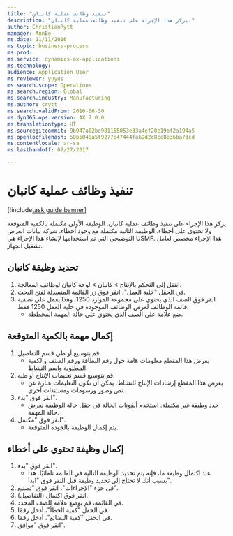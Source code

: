 ```yaml
--- 
title: "تنفيذ وظائف عملية كانبان"
description: "يركز هذا الإجراء على تنفيذ وظائف عملية كانبان."
author: ChristianRytt
manager: AnnBe
ms.date: 11/11/2016
ms.topic: business-process
ms.prod: 
ms.service: dynamics-ax-applications
ms.technology: 
audience: Application User
ms.reviewer: yuyus
ms.search.scope: Operations
ms.search.region: Global
ms.search.industry: Manufacturing
ms.author: crytt
ms.search.validFrom: 2016-06-30
ms.dyn365.ops.version: AX 7.0.0
ms.translationtype: HT
ms.sourcegitcommit: 9b947a02be981155053e33a4ef20e19bf2a194a5
ms.openlocfilehash: 50b5048a5f9277c47444fa69d2c8cc8e36ba7dcd
ms.contentlocale: ar-sa
ms.lasthandoff: 07/27/2017

---
```

# <a name="execute-kanban-process-jobs"></a>تنفيذ وظائف عملية كانبان

[!include[task guide banner](../../includes/task-guide-banner.md)]

يركز هذا الإجراء على تنفيذ وظائف عملية كانبان. الوظيفة الأولى مكتملة بالكمية المتوقعة ولا تحتوي على أخطاء. الوظيفة الثانية مكتملة مع وجود أخطاء. شركة بيانات العرض التوضيحي التي تم استخدامها لإنشاء هذا الإجراء هي USMF. هذا الإجراء مخصص لعامل تشغيل الجهاز.


## <a name="select-a-kanban-job"></a>تحديد وظيفة كانبان
1. انتقل إلى التحكم بالإنتاج‬ > كانبان > لوحة كانبان لوظائف المعالجة‬.
2. في الحقل "خلية العمل"، انقر فوق زر القائمة المنسدلة لفتح البحث.
3. انقر فوق الصف الذي يحتوي على مجموعة الموارد 1250. وهذا يعمل على تصفية قائمة الوظائف لعرض الوظائف الموجودة في خلية العمل 1250 فقط.
    * ضع علامة على الصف الذي يحتوي على حالة المهمة المخططة.  

## <a name="complete-a-job-with-expected-quantity"></a>إكمال مهمة بالكمية المتوقعة
1. قم بتوسيع أو طي قسم التفاصيل.
    * يعرض هذا المقطع معلومات هامة حول رقم البطاقة ورقم الصنف والكمية المطلوبة واسم النشاط.  
2. قم بتوسيع قسم تعليمات الإنتاج أو طيه.
    * يعرض هذا المقطع إرشادات الإنتاج للنشاط. يمكن أن تكون التعليمات عبارة عن نص وصور ورسومات ومستندات أخرى.  
3. انقر فوق "بدء".
    * حدد وظيفة غير مكتملة. استخدم أيقونات الحالة في حقل حالة الوظيفة لعرض حالة المهمة.      
4. انقر فوق "مكتمل".
    * يتم إكمال الوظيفة بالجودة المتوقعة.  

## <a name="complete-a-job-with-errors"></a>إكمال وظيفة تحتوي على أخطاء
1. انقر فوق "بدء".
    * عند اكتمال وظيفة ما، فإنه يتم تحديد الوظيفة التالية في القائمة تلقائيًا. هذا بسبب أنك لا تحتاج إلى تحديد وظيفة قبل النقر فوق "ابدأ".  
2. في جزء "الإجراءات"، انقر فوق "تصنيع".
3. انقر فوق اكتمال (التفاصيل).
4. في القائمة، قم بوضع علامة للصف المحدد.
5. في الحقل "كمية الخطأ"، أدخل رقمًا.
6. في الحقل "كمية البضائع"، أدخل رقمًا.
7. انقر فوق "موافق".


